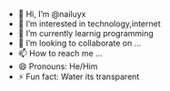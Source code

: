 - 👋 Hi, I’m @nailuyx
- 👀 I’m interested in technology,internet
- 🌱 I’m currently learnig programming 
- 💞️ I’m looking to collaborate on ...
- 📫 How to reach me ...
- 😄 Pronouns: He/Him
- ⚡ Fun fact: Water its transparent

<!---
nailuyx/nailuyx is a ✨ special ✨ repository because its `README.md` (this file) appears on your GitHub profile.
You can click the Preview link to take a look at your changes.
--->
